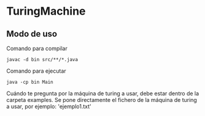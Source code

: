 # TuringMachine

## Modo de uso
Comando para compilar
```
javac -d bin src/**/*.java
```
Comando para ejecutar
```
java -cp bin Main 
```

Cuándo te pregunta por la máquina de turing a usar, debe estar dentro de la carpeta examples. Se pone directamente el 
fichero de la máquina de turing a usar, por ejemplo: 'ejemplo1.txt'
